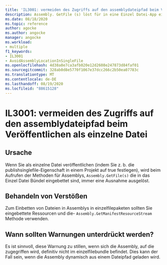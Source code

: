 ```yaml
---
title: 'IL3001: vermeiden des Zugriffs auf den assemblydateipfad beim Veröffentlichen als einzelne Datei'
description: Assembly. GetFile (s) löst für in eine Einzel Datei-App eingebettete Assemblys aus.
ms.date: 08/18/2020
ms.topic: reference
author: agocke
ms.author: angocke
manager: angocke
ms.workload:
- multiple
f1_keywords:
- IL3001
- AvoidAssemblyLocationInSingleFile
ms.openlocfilehash: 4d38a8e7ca3afb020e12d2608e247873d84faf01
ms.sourcegitcommit: 328ab0d8e5770f1067e37dcc266c2b50ea07783c
ms.translationtype: MT
ms.contentlocale: de-DE
ms.lasthandoff: 08/19/2020
ms.locfileid: "88615128"
---
```

# <a name="il3001-avoid-accessing-assembly-file-path-when-publishing-as-a-single-file"></a>IL3001: vermeiden des Zugriffs auf den assemblydateipfad beim Veröffentlichen als einzelne Datei

## <a name="cause"></a>Ursache

Wenn Sie als einzelne Datei veröffentlichen (indem Sie z. b. die publishsinglefile-Eigenschaft in einem Projekt auf true festlegen), wird beim Aufrufen der Methoden für Assemblys, `Assembly.GetFile(s)` die in das Einzel Datei Bündel eingebettet sind, immer eine Ausnahme ausgelöst.

## <a name="how-to-fix-violations"></a>Behandeln von Verstößen

Zum Einbetten von Dateien in Assemblys in einzelfilepaketen sollten Sie eingebettete Ressourcen und die- `Assembly.GetManifestResourceStream` Methode verwenden.

## <a name="when-to-suppress-warnings"></a>Wann sollten Warnungen unterdrückt werden?

Es ist sinnvoll, diese Warnung zu stillen, wenn sich die Assembly, auf die zugegriffen wird, definitiv nicht im einzelfilebundle befindet. Dies kann der Fall sein, wenn die Assembly dynamisch aus einem Dateipfad geladen wird.
